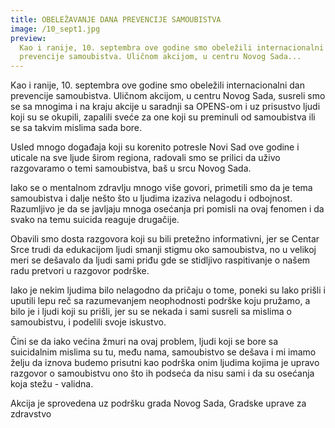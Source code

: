 ```yaml
---
title: OBELEŽAVANJE DANA PREVENCIJE SAMOUBISTVA
image: /10_sept1.jpg
preview:
  Kao i ranije, 10. septembra ove godine smo obeležili internacionalni dan
  prevencije samoubistva. Uličnom akcijom, u centru Novog Sada...
---
```


Kao i ranije, 10. septembra ove godine smo obeležili internacionalni dan
prevencije samoubistva. Uličnom akcijom, u centru Novog Sada, susreli smo se sa
mnogima i na kraju akcije u saradnji sa OPENS-om i uz prisustvo ljudi koji su se
okupili, zapalili sveće za one koji su preminuli od samoubistva ili se sa takvim
mislima sada bore.

Usled mnogo događaja koji su korenito potresle Novi Sad ove godine i uticale na
sve ljude širom regiona, radovali smo se prilici da uživo razgovaramo o temi
samoubistva, baš u srcu Novog Sada.

Iako se o mentalnom zdravlju mnogo više govori, primetili smo da je tema
samoubistva i dalje nešto što u ljudima izaziva nelagodu i odbojnost. Razumljivo
je da se javljaju mnoga osećanja pri pomisli na ovaj fenomen i da svako na temu
suicida reaguje drugačije.

Obavili smo dosta razgovora koji su bili pretežno informativni, jer se Centar
Srce trudi da edukacijom ljudi smanji stigmu oko samoubistva, no u velikoj meri
se dešavalo da ljudi sami priđu gde se stidljivo raspitivanje o našem radu
pretvori u razgovor podrške.

Iako je nekim ljudima bilo nelagodno da pričaju o tome, poneki su lako prišli i
uputili lepu reč sa razumevanjem neophodnosti podrške koju pružamo, a bilo je i
ljudi koji su prišli, jer su se nekada i sami susreli sa mislima o samoubistvu,
i podelili svoje iskustvo.

Čini se da iako većina žmuri na ovaj problem, ljudi koji se bore sa suicidalnim
mislima su tu, među nama, samoubistvo se dešava i mi imamo želju da iznova
budemo prisutni kao podrška onim ljudima kojima je upravo razgovor o samoubistvu
ono što ih podseća da nisu sami i da su osećanja koja stežu - validna.

Akcija je sprovedena uz podršku grada Novog Sada, Gradske uprave za zdravstvo
